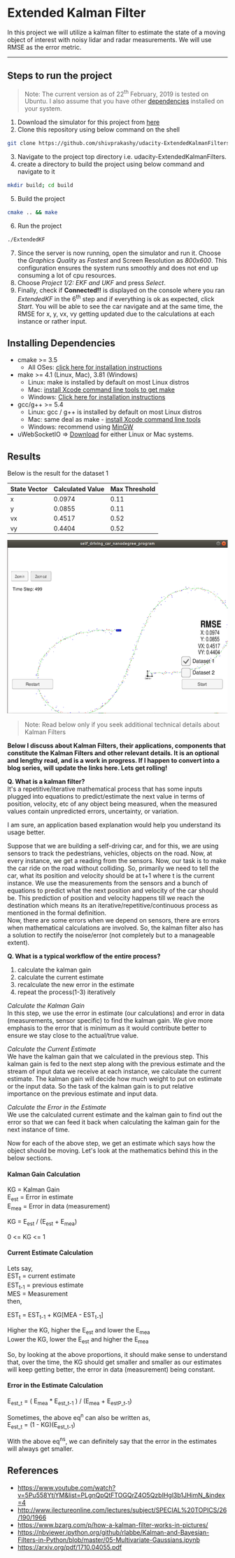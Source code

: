 # Extended Kalman Filter

In this project we will utilize a kalman filter to estimate the state of a moving object of interest with noisy lidar and radar measurements.
We will use RMSE as the error metric.

---

## Steps to run the project
> Note: The current version as of 22<sup>th</sup> February, 2019 is tested on Ubuntu. I also assume that you have other [dependencies](#dependencies) installed on your system.
1. Download the simulator for this project from [here](https://github.com/udacity/self-driving-car-sim/releases)
2. Clone this repository using below command on the shell
```bash
git clone https://github.com/shivprakashy/udacity-ExtendedKalmanFilters.git
```
3. Navigate to the project top directory i.e. udacity-ExtendedKalmanFilters.
4. create a directory to build the project using below command and navigate to it
```bash
mkdir build; cd build
```
5. Build the project
```bash
cmake .. && make
```
6. Run the project
```bash
./ExtendedKF
```
7. Since the server is now running, open the simulator and run it. Choose the _Graphics Quality_ as _Fastest_ and Screen Resolution as _800x600_. This configuration ensures the system runs smoothly and does not end up consuming a lot of cpu resources.
8. Choose _Project 1/2: EKF and UKF_ and press _Select_.
9. Finally, check if __Connected!!__ is displayed on the console where you ran _ExtendedKF_ in the 6<sup>th</sup> step and if everything is ok as expected, click _Start_. You will be able to see the car navigate and at the same time, the RMSE for x, y, vx, vy getting updated due to the calculations at each instance or rather input.

<a id="dependencies"></a>
## Installing Dependencies

* cmake >= 3.5
  * All OSes: [click here for installation instructions](https://cmake.org/install/)
* make >= 4.1 (Linux, Mac), 3.81 (Windows)
  * Linux: make is installed by default on most Linux distros
  * Mac: [install Xcode command line tools to get make](https://developer.apple.com/xcode/features/)
  * Windows: [Click here for installation instructions](http://gnuwin32.sourceforge.net/packages/make.htm)
* gcc/g++ >= 5.4
  * Linux: gcc / g++ is installed by default on most Linux distros
  * Mac: same deal as make - [install Xcode command line tools](https://developer.apple.com/xcode/features/)
  * Windows: recommend using [MinGW](http://www.mingw.org/)
* uWebSocketIO => [Download](https://github.com/uWebSockets/uWebSockets) for either Linux or Mac systems. 

## Results

Below is the result for the dataset 1

| State Vector | Calculated Value | Max Threshold |
|----------|-----------|-----------|
|  x | 0.0974 | 0.11 |
|  y | 0.0855 | 0.11 |
| vx | 0.4517 | 0.52 |
| vy | 0.4404 | 0.52 |

![](project_images/dataset1_sim.png)


> Note: Read below only if you seek additional technical details about Kalman Filters

__Below I discuss about Kalman Filters, their applications, components that constitute the Kalman Filters and other relevant details. It is an optional and lengthy read, and is a work in progress. If I happen to convert into a blog series, will update the links here. Lets get rolling!__

__Q. What is a kalman filter?__ <br>
It's a repetitive/iterative mathematical process that has some inputs plugged into equations to predict/estimate the next value in terms of position, velocity, etc of any object being measured, when the measured values contain unpredicted errors, uncertainty, or variation.

I am sure, an application based explanation would help you understand its usage better.

Suppose that we are building a self-driving car, and for this, we are using sensors to track the pedestrians, vehicles, objects on the road. Now, at every instance, we get a reading from the sensors. Now, our task is to make the car ride on the road without colliding. So, primarily we need to tell the car, what its position and velocity should be at t+1 where t is the current instance. We use the measurements from the sensors and a bunch of equations to predict what the next position and velocity of the car should be. This prediction of position and velocity happens till we reach the destination which means its an iterative/repetitive/continuous process as mentioned in the formal definition. <br>
Now, there are some errors when we depend on sensors, there are errors when mathematical calculations are involved. So, the kalman filter also has a solution to rectify the noise/error (not completely but to a manageable extent).

__Q. What is a typical workflow of the entire process?__ <br>
1. calculate the kalman gain
2. calculate the current estimate
3. recalculate the new error in the estimate
4. repeat the process(1-3) iteratively

_Calculate the Kalman Gain_ <br>
In this step, we use the error in estimate (our calculations) and error in data (measurements, sensor specific) to find the kalman gain. We give more emphasis to the error that is minimum as it would contribute better to ensure we stay close to the actual/true value.

_Calculate the Current Estimate_ <br>
We have the kalman gain that we calculated in the previous step. This kalman gain is fed to the next step along with the previous estimate and the stream of input data we receive at each instance, we calculate the current estimate. The kalman gain will decide how much weight to put on estimate or the input data. So the task of the kalman gain is to put relative importance on the previous estimate and input data.

_Calculate the Error in the Estimate_ <br>
We use the calculated current estimate and the kalman gain to find out the error so that we can feed it back when calculating the kalman gain for the next instance of time.

Now for each of the above step, we get an estimate which says how the object should be moving. Let's look at the mathematics behind this in the below sections.

#### Kalman Gain Calculation

KG = Kalman Gain <br>
E<sub>est</sub> = Error in estimate <br>
E<sub>mea</sub> = Error in data (measurement) <br>

KG = E<sub>est</sub> / (E<sub>est</sub> + E<sub>mea</sub>)

0 <= KG <= 1

#### Current Estimate Calculation

Lets say, <br>
EST<sub>t</sub> = current estimate <br>
EST<sub>t-1</sub> = previous estimate <br>
MES = Measurement <br>
then, 

EST<sub>t</sub> = EST<sub>t-1</sub> + KG[MEA - EST<sub>t-1</sub>]

Higher the KG, higher the E<sub>est</sub> and lower the E<sub>mea</sub> <br>
Lower the KG, lower the E<sub>est</sub> and higher the E<sub>mea</sub>

So, by looking at the above proportions, it should make sense to understand that, over the time, the KG should get smaller and smaller as our estimates will keep getting better, the error in data (measurement) being constant.

#### Error in the Estimate Calculation

E<sub>est_t</sub> = ( E<sub>mea</sub> * E<sub>est_t-1</sub> ) / (E<sub>mea</sub> + E<sub>estP_t-1</sub>)

Sometimes, the above eq<sup>n</sup> can also be written as, <br>
E<sub>est_t</sub> = (1 - KG)(E<sub>est_t-1</sub>)

With the above eq<sup>ns</sup>, we can definitely say that the error in the estimates will always get smaller. 

## References
- https://www.youtube.com/watch?v=5Pu558YtjYM&list=PLgnQpQtFTOGQrZ4O5QzbIHgl3b1JHimN_&index=4
- http://www.ilectureonline.com/lectures/subject/SPECIAL%20TOPICS/26/190/1966
- https://www.bzarg.com/p/how-a-kalman-filter-works-in-pictures/
- https://nbviewer.ipython.org/github/rlabbe/Kalman-and-Bayesian-Filters-in-Python/blob/master/05-Multivariate-Gaussians.ipynb
- https://arxiv.org/pdf/1710.04055.pdf
